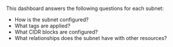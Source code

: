 This dashboard answers the following questions for each subnet:

- How is the subnet configured?
- What tags are applied?
- What CIDR blocks are configured?
- What relationships does the subnet have with other resources?
